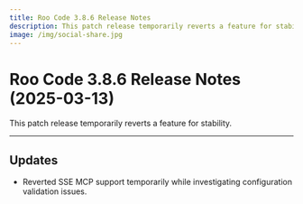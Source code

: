 ```yaml
---
title: Roo Code 3.8.6 Release Notes
description: This patch release temporarily reverts a feature for stability.
image: /img/social-share.jpg
---
```


# Roo Code 3.8.6 Release Notes (2025-03-13)

This patch release temporarily reverts a feature for stability.

---

## Updates

*   Reverted SSE MCP support temporarily while investigating configuration validation issues.